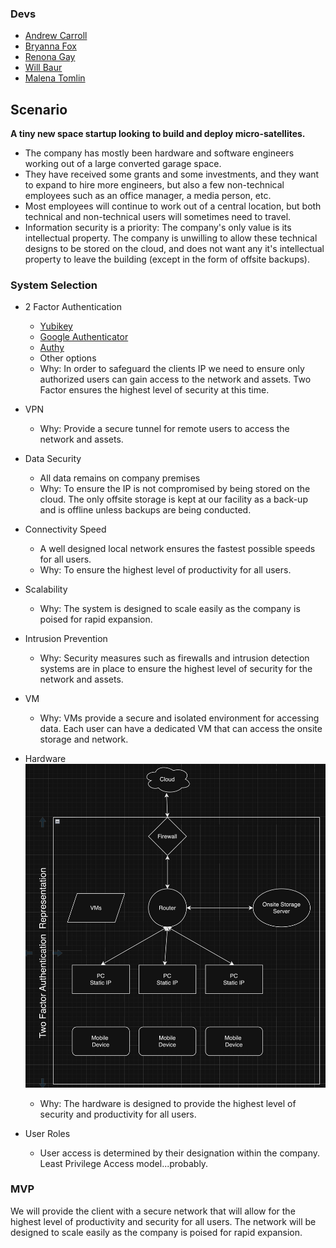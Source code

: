 ### Devs

- [Andrew Carroll](https://github.com/iAmAndrewCarroll)
- [Bryanna Fox](https://github.com/BryannaKFox)
- [Renona Gay](https://github.com/Foodisthebest)
- [Will Baur](https://github.com/Wrbaur/Wrbaur)
- [Malena Tomlin](https://github.com/mtcf987)

## Scenario

**A tiny new space startup looking to build and deploy micro-satellites.**
- The company has mostly been hardware and software engineers working out of a large converted garage space.
- They have received some grants and some investments, and they want to expand to hire more engineers, but also a few non-technical employees such as an office manager, a media person, etc.
- Most employees will continue to work out of a central location, but both technical and non-technical users will sometimes need to travel.
- Information security is a priority: The company's only value is its intellectual property. The company is unwilling to allow these technical designs to be stored on the cloud, and does not want any it's intellectual property to leave the building (except in the form of offsite backups).

### System Selection

- 2 Factor Authentication
  - [Yubikey](https://www.yubico.com/)
  - [Google Authenticator](https://play.google.com/store/apps/details?id=com.google.android.apps.authenticator2&hl=en_US)
  - [Authy](https://authy.com/)
  - Other options
  - Why: In order to safeguard the clients IP we need to ensure only authorized users can gain access to the network and assets.  Two Factor ensures the highest level of security at this time.

- VPN
  - Why: Provide a secure tunnel for remote users to access the network and assets.

- Data Security
  - All data remains on company premises
  - Why: To ensure the IP is not compromised by being stored on the cloud.  The only offsite storage is kept at our facility as a back-up and is offline unless backups are being conducted.

- Connectivity Speed
  - A well designed local network ensures the fastest possible speeds for all users.
  - Why: To ensure the highest level of productivity for all users.

- Scalability
  - Why: The system is designed to scale easily as the company is poised for rapid expansion.

- Intrusion Prevention
  - Why: Security measures such as firewalls and intrusion detection systems are in place to ensure the highest level of security for the network and assets.

- VM
  - Why: VMs provide a secure and isolated environment for accessing data.  Each user can have a dedicated VM that can access the onsite storage and network.

- Hardware
![Project Wireframe](media/projectwireframe.png)
  - Why: The hardware is designed to provide the highest level of security and productivity for all users.

- User Roles
  - User access is determined by their designation within the company.  Least Privilege Access model...probably.

### MVP

We will provide the client with a secure network that will allow for the highest level of productivity and security for all users.  The network will be designed to scale easily as the company is poised for rapid expansion.